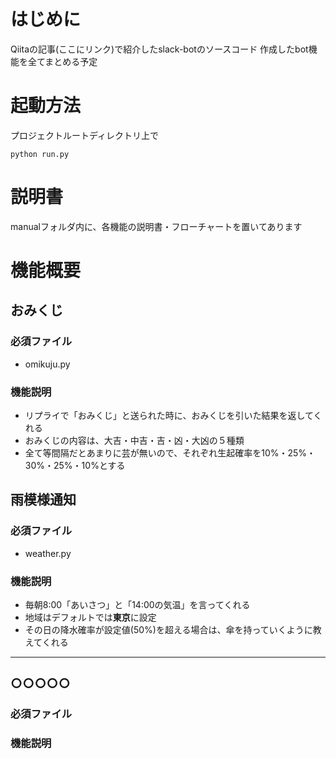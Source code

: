 # はじめに
Qiitaの記事(ここにリンク)で紹介したslack-botのソースコード
作成したbot機能を全てまとめる予定

# 起動方法
プロジェクトルートディレクトリ上で
```
python run.py
```

# 説明書
manualフォルダ内に、各機能の説明書・フローチャートを置いてあります

# 機能概要
## おみくじ
### 必須ファイル
- omikuju.py
### 機能説明
- リプライで「おみくじ」と送られた時に、おみくじを引いた結果を返してくれる
- おみくじの内容は、大吉・中吉・吉・凶・大凶の５種類
- 全て等間隔だとあまりに芸が無いので、それぞれ生起確率を10%・25%・30%・25%・10%とする

## 雨模様通知
### 必須ファイル
- weather.py
### 機能説明
- 毎朝8:00「あいさつ」と「14:00の気温」を言ってくれる
- 地域はデフォルトでは**東京**に設定
- その日の降水確率が設定値(50%)を超える場合は、傘を持っていくように教えてくれる

----
## ○○○○○
### 必須ファイル
### 機能説明
